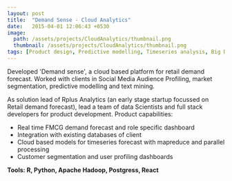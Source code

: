```yaml
---
layout: post
title:  "Demand Sense - Cloud Analytics"
date:   2015-04-01 12:06:43 +0530
image: 
  path: /assets/projects/CloudAnalytics/thumbnail.png
  thumbnail: /assets/projects/CloudAnalytics/thumbnail.png
tags: [Product design, Predictive modelling, Timeseries analysis, Big Data, Customer segmentation]
---
```


Developed 'Demand sense', a cloud based platform for retail demand forecast. Worked with clients in Social Media Audience Profiling, market segmentation, predictive modelling and text mining.

As solution lead of Rplus Analytics (an early stage startup focussed on Retail demand forecast), lead a team of data Scientists and full stack developers for product development. Product capabilities:
- Real time FMCG demand forecast and role specific dashboard
- Integration with existing databases of client
- Cloud based models for timeseries forecast with mapreduce and parallel processing
- Customer segmentation and user profiling dashboards


**Tools: R, Python, Apache Hadoop, Postgress, React**

